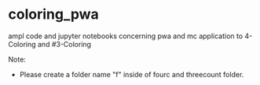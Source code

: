 # coloring_pwa
ampl code and jupyter notebooks concerning pwa and mc application to 4-Coloring and #3-Coloring


Note:
- Please create a folder name "f" inside of fourc and threecount folder. 
